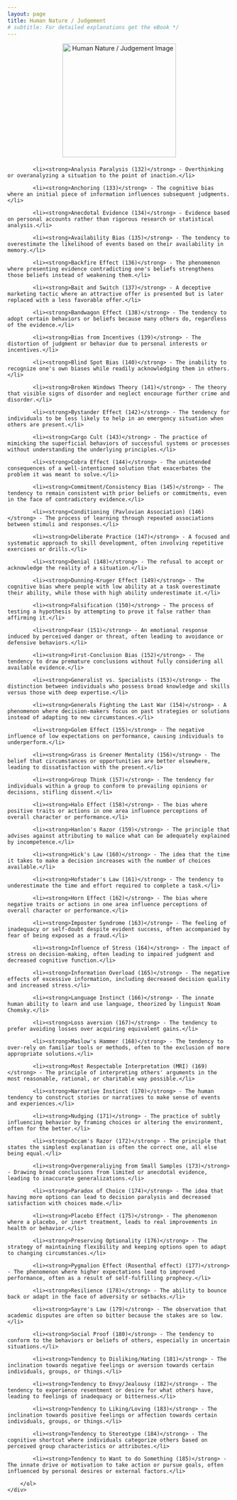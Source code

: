```yaml
---
layout: page
title: Human Nature / Judgement
# subtitle: For detailed explanations get the eBook */ 
---
```


<style>
    .center-content {
        text-align: center; /* Center align the content */
    }

    .content-container {
        margin-top: 20px; /* Add space between the image and the text */
        text-align: left; /* Align text to the left */
    }

    .content-container ol {
        padding-left: 0; /* Remove default padding for the list */
    }

    .content-container li {
        margin-bottom: 10px; /* Adjust the margin between list items */
    }
</style>

<div class="center-content">
    <img src="/img/galleryImages/Human Nature / Judgement.png" width="256" height="256" alt="Human Nature / Judgement Image">
    <div class="content-container">
        <ol>
    
            <li><strong>Analysis Paralysis (132)</strong> - Overthinking or overanalyzing a situation to the point of inaction.</li>
        
            <li><strong>Anchoring (133)</strong> - The cognitive bias where an initial piece of information influences subsequent judgments.</li>
        
            <li><strong>Anecdotal Evidence (134)</strong> - Evidence based on personal accounts rather than rigorous research or statistical analysis.</li>
        
            <li><strong>Availability Bias (135)</strong> - The tendency to overestimate the likelihood of events based on their availability in memory.</li>
        
            <li><strong>Backfire Effect (136)</strong> - The phenomenon where presenting evidence contradicting one's beliefs strengthens those beliefs instead of weakening them.</li>
        
            <li><strong>Bait and Switch (137)</strong> - A deceptive marketing tactic where an attractive offer is presented but is later replaced with a less favorable offer.</li>
        
            <li><strong>Bandwagon Effect (138)</strong> - The tendency to adopt certain behaviors or beliefs because many others do, regardless of the evidence.</li>
        
            <li><strong>Bias from Incentives (139)</strong> - The distortion of judgment or behavior due to personal interests or incentives.</li>
        
            <li><strong>Blind Spot Bias (140)</strong> - The inability to recognize one's own biases while readily acknowledging them in others.</li>
        
            <li><strong>Broken Windows Theory (141)</strong> - The theory that visible signs of disorder and neglect encourage further crime and disorder.</li>
        
            <li><strong>Bystander Effect (142)</strong> - The tendency for individuals to be less likely to help in an emergency situation when others are present.</li>
        
            <li><strong>Cargo Cult (143)</strong> - The practice of mimicking the superficial behaviors of successful systems or processes without understanding the underlying principles.</li>
        
            <li><strong>Cobra Effect (144)</strong> - The unintended consequences of a well-intentioned solution that exacerbates the problem it was meant to solve.</li>
        
            <li><strong>Commitment/Consistency Bias (145)</strong> - The tendency to remain consistent with prior beliefs or commitments, even in the face of contradictory evidence.</li>
        
            <li><strong>Conditioning (Pavlovian Association) (146)</strong> - The process of learning through repeated associations between stimuli and responses.</li>
        
            <li><strong>Deliberate Practice (147)</strong> - A focused and systematic approach to skill development, often involving repetitive exercises or drills.</li>
        
            <li><strong>Denial (148)</strong> - The refusal to accept or acknowledge the reality of a situation.</li>
        
            <li><strong>Dunning-Kruger Effect (149)</strong> - The cognitive bias where people with low ability at a task overestimate their ability, while those with high ability underestimate it.</li>
        
            <li><strong>Falsification (150)</strong> - The process of testing a hypothesis by attempting to prove it false rather than affirming it.</li>
        
            <li><strong>Fear (151)</strong> - An emotional response induced by perceived danger or threat, often leading to avoidance or defensive behaviors.</li>
        
            <li><strong>First-Conclusion Bias (152)</strong> - The tendency to draw premature conclusions without fully considering all available evidence.</li>
        
            <li><strong>Generalist vs. Specialists (153)</strong> - The distinction between individuals who possess broad knowledge and skills versus those with deep expertise.</li>
        
            <li><strong>Generals Fighting the Last War (154)</strong> - A phenomenon where decision-makers focus on past strategies or solutions instead of adapting to new circumstances.</li>
        
            <li><strong>Golem Effect (155)</strong> - The negative influence of low expectations on performance, causing individuals to underperform.</li>
        
            <li><strong>Grass is Greener Mentality (156)</strong> - The belief that circumstances or opportunities are better elsewhere, leading to dissatisfaction with the present.</li>
        
            <li><strong>Group Think (157)</strong> - The tendency for individuals within a group to conform to prevailing opinions or decisions, stifling dissent.</li>
        
            <li><strong>Halo Effect (158)</strong> - The bias where positive traits or actions in one area influence perceptions of overall character or performance.</li>
        
            <li><strong>Hanlon's Razor (159)</strong> - The principle that advises against attributing to malice what can be adequately explained by incompetence.</li>
        
            <li><strong>Hick's Law (160)</strong> - The idea that the time it takes to make a decision increases with the number of choices available.</li>
        
            <li><strong>Hofstader's Law (161)</strong> - The tendency to underestimate the time and effort required to complete a task.</li>
        
            <li><strong>Horn Effect (162)</strong> - The bias where negative traits or actions in one area influence perceptions of overall character or performance.</li>
        
            <li><strong>Imposter Syndrome (163)</strong> - The feeling of inadequacy or self-doubt despite evident success, often accompanied by fear of being exposed as a fraud.</li>
        
            <li><strong>Influence of Stress (164)</strong> - The impact of stress on decision-making, often leading to impaired judgment and decreased cognitive function.</li>
        
            <li><strong>Information Overload (165)</strong> - The negative effects of excessive information, including decreased decision quality and increased stress.</li>
        
            <li><strong>Language Instinct (166)</strong> - The innate human ability to learn and use language, theorized by linguist Noam Chomsky.</li>
        
            <li><strong>Loss aversion (167)</strong> - The tendency to prefer avoiding losses over acquiring equivalent gains.</li>
        
            <li><strong>Maslow's Hammer (168)</strong> - The tendency to over-rely on familiar tools or methods, often to the exclusion of more appropriate solutions.</li>
        
            <li><strong>Most Respectable Interpretation (MRI) (169)</strong> - The principle of interpreting others' arguments in the most reasonable, rational, or charitable way possible.</li>
        
            <li><strong>Narrative Instinct (170)</strong> - The human tendency to construct stories or narratives to make sense of events and experiences.</li>
        
            <li><strong>Nudging (171)</strong> - The practice of subtly influencing behavior by framing choices or altering the environment, often for the better.</li>
        
            <li><strong>Occam's Razor (172)</strong> - The principle that states the simplest explanation is often the correct one, all else being equal.</li>
        
            <li><strong>Overgeneraliying from Small Samples (173)</strong> - Drawing broad conclusions from limited or anecdotal evidence, leading to inaccurate generalizations.</li>
        
            <li><strong>Paradox of Choice (174)</strong> - The idea that having more options can lead to decision paralysis and decreased satisfaction with choices made.</li>
        
            <li><strong>Placebo Effect (175)</strong> - The phenomenon where a placebo, or inert treatment, leads to real improvements in health or behavior.</li>
        
            <li><strong>Preserving Optionality (176)</strong> - The strategy of maintaining flexibility and keeping options open to adapt to changing circumstances.</li>
        
            <li><strong>Pygmalion Effect (Rosenthal effect) (177)</strong> - The phenomenon where higher expectations lead to improved performance, often as a result of self-fulfilling prophecy.</li>
        
            <li><strong>Resilience (178)</strong> - The ability to bounce back or adapt in the face of adversity or setbacks.</li>
        
            <li><strong>Sayre's Law (179)</strong> - The observation that academic disputes are often so bitter because the stakes are so low.</li>
        
            <li><strong>Social Proof (180)</strong> - The tendency to conform to the behaviors or beliefs of others, especially in uncertain situations.</li>
        
            <li><strong>Tendency to Disliking/Hating (181)</strong> - The inclination towards negative feelings or aversion towards certain individuals, groups, or things.</li>
        
            <li><strong>Tendency to Envy/Jealousy (182)</strong> - The tendency to experience resentment or desire for what others have, leading to feelings of inadequacy or bitterness.</li>
        
            <li><strong>Tendency to Liking/Loving (183)</strong> - The inclination towards positive feelings or affection towards certain individuals, groups, or things.</li>
        
            <li><strong>Tendency to Stereotype (184)</strong> - The cognitive shortcut where individuals categorize others based on perceived group characteristics or attributes.</li>
        
            <li><strong>Tendency to Want to do Something (185)</strong> - The innate drive or motivation to take action or pursue goals, often influenced by personal desires or external factors.</li>
        
        </ol>
    </div>
</div>
    